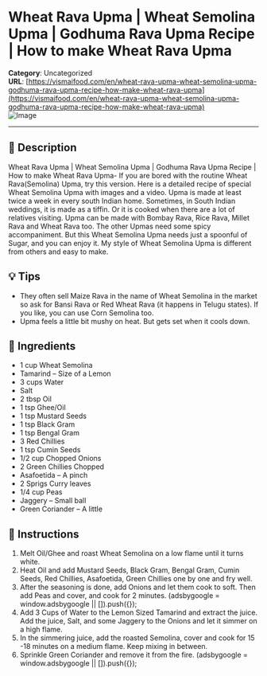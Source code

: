 # Wheat Rava Upma | Wheat Semolina Upma | Godhuma Rava Upma Recipe | How to make Wheat Rava Upma

**Category**: Uncategorized  
**URL**: [https://vismaifood.com/en/wheat-rava-upma-wheat-semolina-upma-godhuma-rava-upma-recipe-how-make-wheat-rava-upma](https://vismaifood.com/en/wheat-rava-upma-wheat-semolina-upma-godhuma-rava-upma-recipe-how-make-wheat-rava-upma)  
![Image](https://vismaifood.com/storage/app/uploads/public/710/cb5/83a/thumb__1200_0_0_0_auto.jpg)

---

## 📝 Description
Wheat Rava Upma | Wheat Semolina Upma | Godhuma Rava Upma Recipe | How to make Wheat Rava Upma- If you are bored with the routine Wheat Rava(Semolina) Upma, try this version. Here is a detailed recipe of special Wheat Semolina Upma with images and a video. Upma is made at least twice a week in every south Indian home. Sometimes, in South Indian weddings, it is made as a tiffin. Or it is cooked when there are a lot of relatives visiting. Upma can be made with Bombay Rava, Rice Rava, Millet Rava and Wheat Rava too. The other Upmas need some spicy accompaniment. But this Wheat Semolina Upma needs just a spoonful of Sugar, and you can enjoy it. My style of Wheat Semolina Upma is different from others and easy to make.

## 💡 Tips
- They often sell Maize Rava in the name of Wheat Semolina in the market so ask for Bansi Rava or Red Wheat Rava (it happens in Telugu states). If you like, you can use Corn Semolina too.
- Upma feels a little bit mushy on heat. But gets set when it cools down.

## 🧂 Ingredients
- 1 cup Wheat Semolina
- Tamarind – Size of a Lemon
- 3 cups Water
- Salt
- 2 tbsp Oil
- 1 tsp Ghee/Oil
- 1 tsp Mustard Seeds
- 1 tsp Black Gram
- 1 tsp Bengal Gram
- 3 Red Chillies
- 1 tsp Cumin Seeds
- 1/2 cup Chopped Onions
- 2 Green Chillies Chopped
- Asafoetida – A pinch
- 2 Sprigs Curry leaves
- 1/4 cup Peas
- Jaggery – Small ball
- Green Coriander – A little

## 🍳 Instructions
1. Melt Oil/Ghee and roast Wheat Semolina on a low flame until it turns white.
2. Heat Oil and add Mustard Seeds, Black Gram, Bengal Gram, Cumin Seeds, Red Chillies, Asafoetida, Green Chillies one by one and fry well.
3. After the seasoning is done, add Onions and let them cook to soft. Then add Peas and cover, and cook for 2 minutes. (adsbygoogle = window.adsbygoogle || []).push({});
4. Add 3 Cups of Water to the Lemon Sized Tamarind and extract the juice. Add the juice, Salt, and some Jaggery to the Onions and let it simmer on a high flame.
5. In the simmering juice, add the roasted Semolina, cover and cook for 15 -18 minutes on a medium flame. Keep mixing in between.
6. Sprinkle Green Coriander and remove it from the fire. (adsbygoogle = window.adsbygoogle || []).push({});



